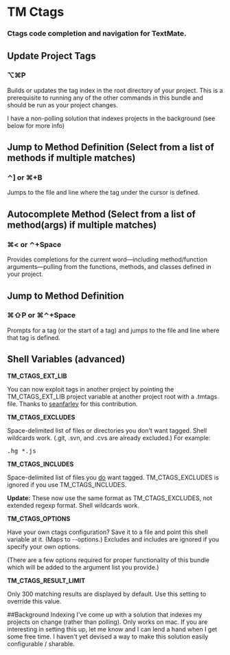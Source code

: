 TM Ctags
========

### Ctags code completion and navigation for TextMate.

Update Project Tags
-------------------

### ⌥⌘P

Builds or updates the tag index in the root directory of your project. This is a prerequisite to running any of the other commands in this bundle and should be run as your project changes.

I have a non-polling solution that indexes projects in the background (see below for more info)

Jump to Method Definition (Select from a list of methods if multiple matches)
-------------------

### ⌃] or ⌘+B

Jumps to the file and line where the tag under the cursor is defined.

Autocomplete Method (Select from a list of method(args) if multiple matches)
------------

### ⌘< or ⌃+Space

Provides completions for the current word&mdash;including method/function arguments&mdash;pulling from the functions, methods, and classes defined in your project.

Jump to Method Definition
--------------

### ⌘⇧P or ⌘⌃+Space

Prompts for a tag (or the start of a tag) and jumps to the file and line where that tag is defined.

Shell Variables (advanced)
--------------------------

**TM\_CTAGS\_EXT\_LIB**

You can now exploit tags in another project by pointing the TM\_CTAGS\_EXT\_LIB project variable at another project root with a .tmtags file. Thanks to [seanfarley](http://github.com/seanfarley "seanfarley") for this contribution.

**TM\_CTAGS\_EXCLUDES**

Space-delimited list of files or directories you don't want tagged. Shell wildcards work. (.git, .svn, and .cvs are already excluded.) For example:

<pre>.hg *.js</pre>

**TM\_CTAGS\_INCLUDES**

Space-delimited list of files you <u>do</u> want tagged. TM\_CTAGS\_EXCLUDES is ignored if you use TM\_CTAGS\_INCLUDES. 

**Update:** These now use the same format as TM\_CTAGS\_EXCLUDES, not extended regexp format. Shell wildcards work.

**TM\_CTAGS\_OPTIONS**

Have your own ctags configuration? Save it to a file and point this shell variable at it. (Maps to --options.) Excludes and includes are ignored if you specify your own options.

(There are a few options required for proper functionality of this bundle which will be added to the argument list you provide.)

**TM\_CTAGS\_RESULT\_LIMIT**

Only 300 matching results are displayed by default. Use this setting to override this value.


##Background Indexing
I've come up with a solution that indexes my projects on change (rather than polling).  Only works on mac.  If you are interesting in setting this up, let me know and I can lend a hand when I get some free time.  I haven't yet devised a way to make this solution easily configurable / sharable.